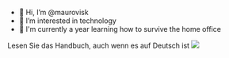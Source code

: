 
- 👋 Hi, I’m @maurovisk
- 👀 I’m interested in technology
- 🌱 I'm currently a year learning how to survive the home office

Lesen Sie das Handbuch, auch wenn es auf Deutsch ist
<img src='https://github-readme-stats.vercel.app/api?username=maurovisk&count_private=true' />

